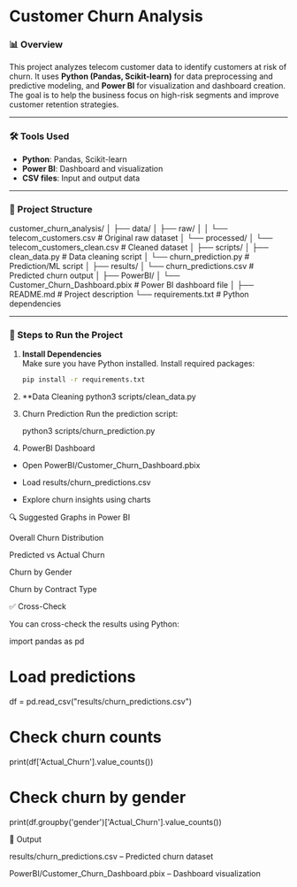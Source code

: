 # Customer Churn Analysis

### 📊 Overview
This project analyzes telecom customer data to identify customers at risk of churn. It uses **Python (Pandas, Scikit-learn)** for data preprocessing and predictive modeling, and **Power BI** for visualization and dashboard creation. The goal is to help the business focus on high-risk segments and improve customer retention strategies.

---

### 🛠 Tools Used
- **Python**: Pandas, Scikit-learn
- **Power BI**: Dashboard and visualization
- **CSV files**: Input and output data

---

### 🧱 Project Structure

customer_churn_analysis/
│
├── data/
│   ├── raw/
│   │   └── telecom_customers.csv         # Original raw dataset
│   └── processed/
│       └── telecom_customers_clean.csv   # Cleaned dataset
│
├── scripts/
│   ├── clean_data.py                      # Data cleaning script
│   └── churn_prediction.py                # Prediction/ML script
│
├── results/
│   └── churn_predictions.csv              # Predicted churn output
│
├── PowerBI/
│   └── Customer_Churn_Dashboard.pbix     # Power BI dashboard file
│
├── README.md                              # Project description
└── requirements.txt                       # Python dependencies

---

### 📝 Steps to Run the Project

1. **Install Dependencies**  
   Make sure you have Python installed. Install required packages:
   ```bash
   pip install -r requirements.txt

2. **Data Cleaning
   python3 scripts/clean_data.py
3. Churn Prediction
   Run the prediction script:

   python3 scripts/churn_prediction.py
4. PowerBI Dashboard
  - Open PowerBI/Customer_Churn_Dashboard.pbix

  - Load results/churn_predictions.csv

  - Explore churn insights using charts
    
🔍 Suggested Graphs in Power BI

  Overall Churn Distribution

  Predicted vs Actual Churn

  Churn by Gender

  Churn by Contract Type
  
✅ Cross-Check

You can cross-check the results using Python:

import pandas as pd

# Load predictions
df = pd.read_csv("results/churn_predictions.csv")

# Check churn counts
print(df['Actual_Churn'].value_counts())

# Check churn by gender
print(df.groupby('gender')['Actual_Churn'].value_counts())

📁 Output

results/churn_predictions.csv – Predicted churn dataset

PowerBI/Customer_Churn_Dashboard.pbix – Dashboard visualization
